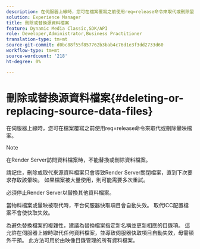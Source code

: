 ```yaml
---
description: 在伺服器上線時，您可在檔案覆寫之前使用req=release命令來取代或刪除暈映檔案。
solution: Experience Manager
title: 刪除或替換源資料檔案
feature: Dynamic Media Classic,SDK/API
role: Developer,Administrator,Business Practitioner
translation-type: tm+mt
source-git-commit: d0bc88f55f857762b3bab4c76d1e3f3dd2733d60
workflow-type: tm+mt
source-wordcount: '218'
ht-degree: 0%

---
```



# 刪除或替換源資料檔案{#deleting-or-replacing-source-data-files}

在伺服器上線時，您可在檔案覆寫之前使用req=release命令來取代或刪除暈映檔案。

>[!NOTE]
>
>在Render Server訪問資料檔案時，不能替換或刪除資料檔案。

請記住，刪除或取代來源資料檔案只會導致Render Server關閉檔案，直到下次要求存取該暈映。 如果檔案被大量使用，則可能需要多次重試。

必須停止Render Server以替換其他資料檔案。

當物料檔案或暈映被取代時，平台伺服器快取項目會自動失效。 取代ICC配置檔案不會使快取失效。

為避免替換檔案的複雜性，建議為替換檔案指定新名稱並更新相應的目錄項。 這允許在伺服器上線時取代任何資料檔案，並導致伺服器快取項目自動失效，毋需額外干預。 此方法可用於由映像目錄管理的所有資料檔案。
